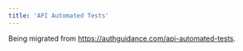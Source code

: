 ```yaml
---
title: 'API Automated Tests'
---
```


Being migrated from https://authguidance.com/api-automated-tests.
